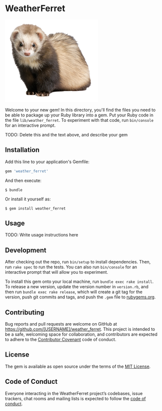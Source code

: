 # WeatherFerret

![ferret](ferret.png)

Welcome to your new gem! In this directory, you'll find the files you need to be able to package up your Ruby library into a gem. Put your Ruby code in the file `lib/weather_ferret`. To experiment with that code, run `bin/console` for an interactive prompt.

TODO: Delete this and the text above, and describe your gem

## Installation

Add this line to your application's Gemfile:

```ruby
gem 'weather_ferret'
```

And then execute:

    $ bundle

Or install it yourself as:

    $ gem install weather_ferret

## Usage

TODO: Write usage instructions here

## Development

After checking out the repo, run `bin/setup` to install dependencies. Then, run `rake spec` to run the tests. You can also run `bin/console` for an interactive prompt that will allow you to experiment.

To install this gem onto your local machine, run `bundle exec rake install`. To release a new version, update the version number in `version.rb`, and then run `bundle exec rake release`, which will create a git tag for the version, push git commits and tags, and push the `.gem` file to [rubygems.org](https://rubygems.org).

## Contributing

Bug reports and pull requests are welcome on GitHub at https://github.com/[USERNAME]/weather_ferret. This project is intended to be a safe, welcoming space for collaboration, and contributors are expected to adhere to the [Contributor Covenant](http://contributor-covenant.org) code of conduct.

## License

The gem is available as open source under the terms of the [MIT License](https://opensource.org/licenses/MIT).

## Code of Conduct

Everyone interacting in the WeatherFerret project’s codebases, issue trackers, chat rooms and mailing lists is expected to follow the [code of conduct](https://github.com/[USERNAME]/weather_ferret/blob/master/CODE_OF_CONDUCT.md).
